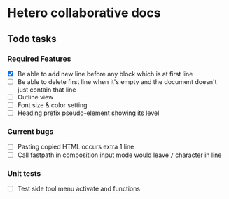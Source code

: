 # Hetero collaborative docs

## Todo tasks

### Required Features

- [x] Be able to add new line before any block which is at first line
- [ ] Be able to delete first line when it's empty and the document doesn't just contain that line
- [ ] Outline view
- [ ] Font size & color setting
- [ ] Heading prefix pseudo-element showing its level

### Current bugs

- [ ] Pasting copied HTML occurs extra 1 line
- [ ] Call fastpath in composition input mode would leave `/` character in line

### Unit tests

- [ ] Test side tool menu activate and functions